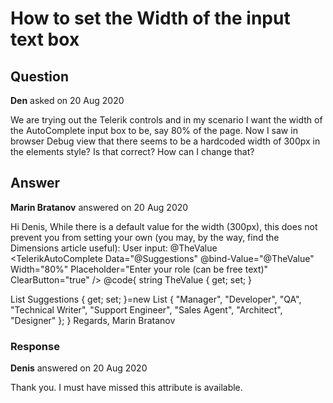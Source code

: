 # How to set the Width of the input text box

## Question

**Den** asked on 20 Aug 2020

We are trying out the Telerik controls and in my scenario I want the width of the AutoComplete input box to be, say 80% of the page. Now I saw in browser Debug view that there seems to be a hardcoded width of 300px in the elements style? Is that correct? How can I change that?

## Answer

**Marin Bratanov** answered on 20 Aug 2020

Hi Denis, While there is a default value for the width (300px), this does not prevent you from setting your own (you may, by the way, find the Dimensions article useful): User input: @TheValue <br /> <TelerikAutoComplete Data="@Suggestions" @bind-Value="@TheValue" Width="80%" Placeholder="Enter your role (can be free text)" ClearButton="true" /> @code{
string TheValue { get; set; }

List <string> Suggestions { get; set; }=new List <string> {
"Manager", "Developer", "QA", "Technical Writer", "Support Engineer", "Sales Agent", "Architect", "Designer"
};
} Regards, Marin Bratanov

### Response

**Denis** answered on 20 Aug 2020

Thank you. I must have missed this attribute is available.
